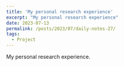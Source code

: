 ```yaml
---
title: 'My personal research experience'
excerpt: "My personal research experience"
date: 2023-07-13
permalink: /posts/2023/07/daily-notes-27/
tags:
  - Project
---
```


My personal research experience.